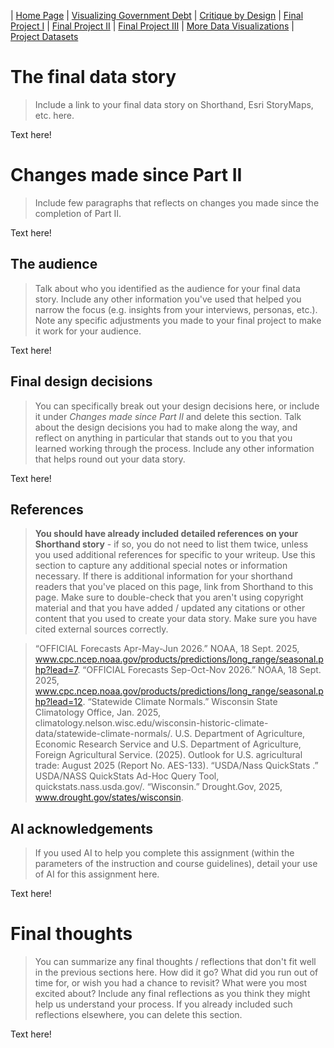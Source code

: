 | [Home Page](https://mcorliss7239.github.io/corliss-dataviz-portfolio/) | [Visualizing Government Debt](visualizing-government-debt) | [Critique by Design](critique-by-design) | [Final Project I](final-project-part-one) | [Final Project II](final-project-part-two) | [Final Project III](final-project-part-three) | [More Data Visualizations](More-Data-Visualizations) | [Project Datasets](Project-Data-Sets)

# The final data story
> Include a link to your final data story on Shorthand, Esri StoryMaps, etc. here. 

Text here!

# Changes made since Part II
> Include few paragraphs that reflects on changes you made since the completion of Part II. 

Text here!

## The audience
> Talk about who you identified as the audience for your final data story.  Include any other information you've used that helped you narrow the focus (e.g. insights from your interviews, personas, etc.).  Note any specific adjustments you made to your final project to make it work for your audience.

Text here!

## Final design decisions
> You can specifically break out your design decisions here, or include it under *Changes made since Part II* and delete this section. Talk about the design decisions you had to make along the way, and reflect on anything in particular that stands out to you that you learned working through the process.  Include any other information that helps round out your data story. 

Text here!

## References
> **You should have already included detailed references on your Shorthand story** - if so, you do not need to list them twice, unless you used additional references for specific to your writeup. Use this section to capture any additional special notes or information necessary. If there is additional information for your shorthand readers that you've placed on this page, link from Shorthand to this page. Make sure to double-check that you aren't using copyright material and that you have added / updated any citations or other content that you used to create your data story.  Make sure you have cited external sources correctly.
>

> “OFFICIAL Forecasts Apr-May-Jun 2026.” NOAA, 18 Sept. 2025, www.cpc.ncep.noaa.gov/products/predictions/long_range/seasonal.php?lead=7. 
“OFFICIAL Forecasts Sep-Oct-Nov 2026.” NOAA, 18 Sept. 2025, www.cpc.ncep.noaa.gov/products/predictions/long_range/seasonal.php?lead=12. 
“Statewide Climate Normals.” Wisconsin State Climatology Office, Jan. 2025, climatology.nelson.wisc.edu/wisconsin-historic-climate-data/statewide-climate-normals/. 
U.S. Department of Agriculture, Economic Research Service and U.S. Department of Agriculture, Foreign
Agricultural Service. (2025). Outlook for U.S. agricultural trade: August 2025 (Report No. AES-133).
“USDA/Nass QuickStats .” USDA/NASS QuickStats Ad-Hoc Query Tool, quickstats.nass.usda.gov/. 
“Wisconsin.” Drought.Gov, 2025, www.drought.gov/states/wisconsin. 

## AI acknowledgements
> If you used AI to help you complete this assignment (within the parameters of the instruction and course guidelines), detail your use of AI for this assignment here.

Text here!

# Final thoughts
> You can summarize any final thoughts / reflections that don't fit well in the previous sections here.  How did it go?  What did you run out of time for, or wish you had a chance to revisit?  What were you most excited about?  Include any final reflections as you think they might help us understand your process.  If you already included such reflections elsewhere, you can delete this section. 

Text here!


